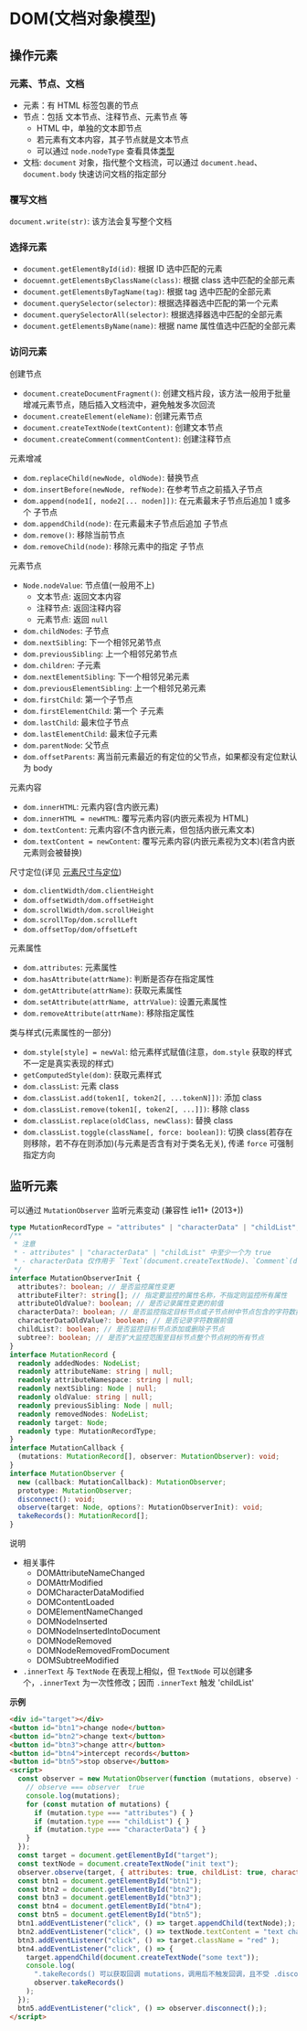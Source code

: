 # DOM(文档对象模型)

## 操作元素

### 元素、节点、文档

- 元素：有 HTML 标签包裹的节点
- 节点：包括 文本节点、注释节点、元素节点 等
  - HTML 中，单独的文本即节点
  - 若元素有文本内容，其子节点就是文本节点
  - 可以通过 `node.nodeType` 查看具体[类型](https://developer.mozilla.org/zh-CN/docs/Web/API/Node/nodeType)
- 文档: `document` 对象，指代整个文档流，可以通过 `document.head`、`document.body` 快速访问文档的指定部分

### 覆写文档

`document.write(str)`: 该方法会复写整个文档

### 选择元素

- `document.getElementById(id)`: 根据 ID 选中匹配的元素
- `docuemnt.getElementsByClassName(class)`: 根据 class 选中匹配的全部元素
- `document.getElementsByTagName(tag)`: 根据 tag 选中匹配的全部元素
- `document.querySelector(selector)`: 根据选择器选中匹配的第一个元素
- `document.querySelectorAll(selector)`: 根据选择器选中匹配的全部元素
- `document.getElementsByName(name)`: 根据 name 属性值选中匹配的全部元素

### 访问元素

创建节点

- `document.createDocumentFragment()`: 创建文档片段，该方法一般用于批量增减元素节点，随后插入文档流中，避免触发多次回流
- `document.createElement(eleName)`: 创建元素节点
- `document.createTextNode(textContent)`: 创建文本节点
- `document.createComment(commentContent)`: 创建注释节点

元素增减

- `dom.replaceChild(newNode, oldNode)`: 替换节点
- `dom.insertBefore(newNode, refNode)`: 在参考节点之前插入子节点
- `dom.append(node1[, node2[... noden]])`: 在元素最末子节点后追加 1 或多个 子节点
- `dom.appendChild(node)`: 在元素最末子节点后追加 子节点
- `dom.remove()`: 移除当前节点
- `dom.removeChild(node)`: 移除元素中的指定 子节点

元素节点

- `Node.nodeValue`: 节点值(一般用不上)
  - 文本节点: 返回文本内容
  - 注释节点: 返回注释内容
  - 元素节点: 返回 `null`
- `dom.childNodes`: 子节点
- `dom.nextSibling`: 下一个相邻兄弟节点
- `dom.previousSibling`: 上一个相邻兄弟节点
- `dom.children`: 子元素
- `dom.nextElementSibling`: 下一个相邻兄弟元素
- `dom.previousElementSibling`: 上一个相邻兄弟元素
- `dom.firstChild`: 第一个子节点
- `dom.firstElementChild`: 第一个 子元素
- `dom.lastChild`: 最末位子节点
- `dom.lastElementChild`: 最末位子元素
- `dom.parentNode`: 父节点
- `dom.offsetParents`: 离当前元素最近的有定位的父节点，如果都没有定位默认为 body

元素内容

- `dom.innerHTML`: 元素内容(含内嵌元素)
- `dom.innerHTML = newHTML`: 覆写元素内容(内嵌元素视为 HTML)
- `dom.textContent`: 元素内容(不含内嵌元素，但包括内嵌元素文本)
- `dom.textContent = newContent`: 覆写元素内容(内嵌元素视为文本)(若含内嵌元素则会被替换)

尺寸定位(详见 [元素尺寸与定位](https://note.youdao.com/s/PAquIXuQ))

- `dom.clientWidth/dom.clientHeight`
- `dom.offsetWidth/dom.offsetHeight`
- `dom.scrollWidth/dom.scrollHeight`
- `dom.scrollTop/dom.scrollLeft`
- `dom.offsetTop/dom/offsetLeft`

元素属性

- `dom.attributes`: 元素属性
- `dom.hasAttribute(attrName)`: 判断是否存在指定属性
- `dom.getAttribute(attrName)`: 获取元素属性
- `dom.setAttribute(attrName, attrValue)`: 设置元素属性
- `dom.removeAttribute(attrName)`: 移除指定属性

类与样式(元素属性的一部分)

- `dom.style[style] = newVal`: 给元素样式赋值(注意，`dom.style` 获取的样式不一定是真实表现的样式)
- `getComputedStyle(dom)`: 获取元素样式
- `dom.classList`: 元素 class
- `dom.classList.add(token1[, token2[, ...tokenN]])`: 添加 class
- `dom.classList.remove(token1[, token2[, ...]])`: 移除 class
- `dom.classList.replace(oldClass, newClass)`: 替换 class
- `dom.classList.toggle(className[, force: boolean])`: 切换 class(若存在则移除，若不存在则添加)(与元素是否含有对于类名无关), 传递 `force` 可强制指定方向

## 监听元素

可以通过 `MutationObserver` 监听元素变动 (兼容性 ie11+ (2013+))

```ts
type MutationRecordType = "attributes" | "characterData" | "childList";
/**
 * 注意
 * - attributes" | "characterData" | "childList" 中至少一个为 true
 * - characterData 仅作用于 `Text`(document.createTextNode)、`Comment`(document.createComment) 元素
 */
interface MutationObserverInit {
  attributes?: boolean; // 是否监控属性变更
  attributeFilter?: string[]; // 指定要监控的属性名称，不指定则监控所有属性
  attributeOldValue?: boolean; // 是否记录属性变更的前值
  characterData?: boolean; // 是否监控指定目标节点或子节点树中节点包含的字符数据变化
  characterDataOldValue?: boolean; // 是否记录字符数据前值
  childList?: boolean; // 是否监控目标节点添加或删除子节点
  subtree?: boolean; // 是否扩大监控范围至目标节点整个节点树的所有节点
}
interface MutationRecord {
  readonly addedNodes: NodeList;
  readonly attributeName: string | null;
  readonly attributeNamespace: string | null;
  readonly nextSibling: Node | null;
  readonly oldValue: string | null;
  readonly previousSibling: Node | null;
  readonly removedNodes: NodeList;
  readonly target: Node;
  readonly type: MutationRecordType;
}
interface MutationCallback {
  (mutations: MutationRecord[], observer: MutationObserver): void;
}
interface MutationObserver {
  new (callback: MutationCallback): MutationObserver;
  prototype: MutationObserver;
  disconnect(): void;
  observe(target: Node, options?: MutationObserverInit): void;
  takeRecords(): MutationRecord[];
}
```

说明

- 相关事件
  - DOMAttributeNameChanged
  - DOMAttrModified
  - DOMCharacterDataModified
  - DOMContentLoaded
  - DOMElementNameChanged
  - DOMNodeInserted
  - DOMNodeInsertedIntoDocument
  - DOMNodeRemoved
  - DOMNodeRemovedFromDocument
  - DOMSubtreeModified
- `.innerText` 与 `TextNode` 在表现上相似，但 `TextNode` 可以创建多个，`.innerText` 为一次性修改；因而 `.innerText` 触发 'childList'

**示例**

```html
<div id="target"></div>
<button id="btn1">change node</button>
<button id="btn2">change text</button>
<button id="btn3">change attr</button>
<button id="btn4">intercept records</button>
<button id="btn5">stop observe</button>
<script>
  const observer = new MutationObserver(function (mutations, observe) {
    // observe === observer  true
    console.log(mutations);
    for (const mutation of mutations) {
      if (mutation.type === "attributes") { }
      if (mutation.type === "childList") { }
      if (mutation.type === "characterData") { }
    }
  });
  const target = document.getElementById("target");
  const textNode = document.createTextNode("init text");
  observer.observe(target, { attributes: true, childList: true, characterData: true, subtree: true });
  const btn1 = document.getElementById("btn1");
  const btn2 = document.getElementById("btn2");
  const btn3 = document.getElementById("btn3");
  const btn4 = document.getElementById("btn4");
  const btn5 = document.getElementById("btn5");
  btn1.addEventListener("click", () => target.appendChild(textNode););
  btn2.addEventListener("click", () => textNode.textContent = "text changed" );
  btn3.addEventListener("click", () => target.className = "red" );
  btn4.addEventListener("click", () => {
    target.appendChild(document.createTextNode("some text"));
    console.log(
      ".takeRecords() 可以获取回调 mutations，调用后不触发回调，且不受 .disconnect() 影响",
      observer.takeRecords()
    );
  });
  btn5.addEventListener("click", () => observer.disconnect(););
</script>
```
